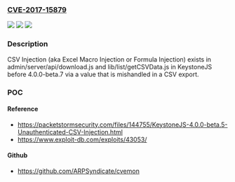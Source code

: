 ### [CVE-2017-15879](https://cve.mitre.org/cgi-bin/cvename.cgi?name=CVE-2017-15879)
![](https://img.shields.io/static/v1?label=Product&message=n%2Fa&color=blue)
![](https://img.shields.io/static/v1?label=Version&message=n%2Fa&color=blue)
![](https://img.shields.io/static/v1?label=Vulnerability&message=n%2Fa&color=brighgreen)

### Description

CSV Injection (aka Excel Macro Injection or Formula Injection) exists in admin/server/api/download.js and lib/list/getCSVData.js in KeystoneJS before 4.0.0-beta.7 via a value that is mishandled in a CSV export.

### POC

#### Reference
- https://packetstormsecurity.com/files/144755/KeystoneJS-4.0.0-beta.5-Unauthenticated-CSV-Injection.html
- https://www.exploit-db.com/exploits/43053/

#### Github
- https://github.com/ARPSyndicate/cvemon

